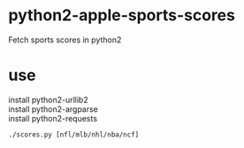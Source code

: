 # python2-apple-sports-scores
Fetch sports scores in python2

# use
install python2-urllib2<br>
install python2-argparse<br>
install python2-requests<br>

`./scores.py [nfl/mlb/nhl/nba/ncf]`
